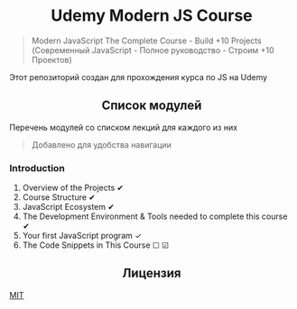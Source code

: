 <h1 align="center">Udemy Modern JS Course</h1>

> Modern JavaScript The Complete Course - Build +10 Projects (Современный JavaScript - Полное руководство - Строим +10 Проектов)

Этот репозиторий создан для прохождения курса по JS на Udemy

<h2 align="center">Список модулей</h2>

Перечень модулей со списком лекций для каждого из них

> Добавлено для удобства навигации

### Introduction

1. Overview of the Projects ✔
2. Course Structure ✔
3. JavaScript Ecosystem ✔
4. The Development Environment & Tools needed to complete this course ✔
5. Your first JavaScript program ✓
6. The Code Snippets in This Course ☐ ☑

<h2 align="center">Лицензия</h2>

[MIT](/LICENSE)
